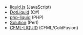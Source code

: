 * [liquid.js](https://github.com/darthapo/liquid.js) (JavaScript)
* [DotLiquid](http://dotliquidmarkup.org/) (C#)
* [php-liquid](https://github.com/harrydeluxe/php-liquid) (PHP)
* [Solution](http://search.cpan.org/~sanko/Solution/lib/Solution.pm) (Perl)
* [CFML-LIQUID](https://github.com/rip747/cfml-liquid) (CFML/ColdFusion)